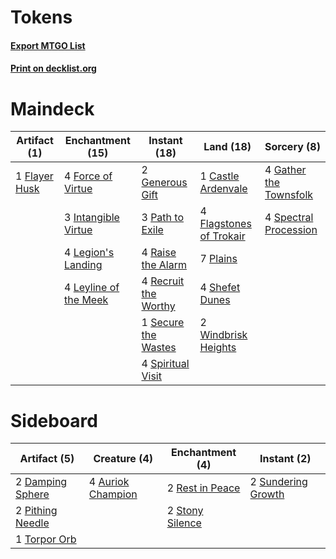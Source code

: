 # Tokens

#### [Export MTGO List](../collection/Tokens/Tokens.txt)
#### [Print on decklist.org](http://decklist.org/?deckmain=1%09Castle%20Ardenvale%0A4%09Flagstones%20of%20Trokair%0A1%09Flayer%20Husk%0A4%09Force%20of%20Virtue%0A4%09Gather%20the%20Townsfolk%0A2%09Generous%20Gift%0A3%09Intangible%20Virtue%0A4%09Legion's%20Landing%0A4%09Leyline%20of%20the%20Meek%0A3%09Path%20to%20Exile%0A7%09Plains%0A4%09Raise%20the%20Alarm%0A4%09Recruit%20the%20Worthy%0A1%09Secure%20the%20Wastes%0A4%09Shefet%20Dunes%0A4%09Spectral%20Procession%0A4%09Spiritual%20Visit%0A2%09Windbrisk%20Heights&deckside=4%09Auriok%20Champion%0A2%09Damping%20Sphere%0A2%09Pithing%20Needle%0A2%09Rest%20in%20Peace%0A2%09Stony%20Silence%0A2%09Sundering%20Growth%0A1%09Torpor%20Orb)
# Maindeck

|                                      Artifact (1)                                      |                                        Enchantment (15)                                        |                                         Instant (18)                                          |                                            Land (18)                                             |                                           Sorcery (8)                                           |
|----------------------------------------------------------------------------------------|------------------------------------------------------------------------------------------------|-----------------------------------------------------------------------------------------------|--------------------------------------------------------------------------------------------------|-------------------------------------------------------------------------------------------------|
|1 [Flayer Husk](http://gatherer.wizards.com/Pages/Card/Details.aspx?multiverseid=221560)|4 [Force of Virtue](http://gatherer.wizards.com/Pages/Card/Details.aspx?multiverseid=463959)    |2 [Generous Gift](http://gatherer.wizards.com/Pages/Card/Details.aspx?multiverseid=463960)     |1 [Castle Ardenvale](http://gatherer.wizards.com/Pages/Card/Details.aspx?multiverseid=473200)     |4 [Gather the Townsfolk](http://gatherer.wizards.com/Pages/Card/Details.aspx?multiverseid=409588)|
|                                                                                        |3 [Intangible Virtue](http://gatherer.wizards.com/Pages/Card/Details.aspx?multiverseid=382291)  |3 [Path to Exile](http://gatherer.wizards.com/Pages/Card/Details.aspx?multiverseid=220511)     |4 [Flagstones of Trokair](http://gatherer.wizards.com/Pages/Card/Details.aspx?multiverseid=116733)|4 [Spectral Procession](http://gatherer.wizards.com/Pages/Card/Details.aspx?multiverseid=389685) |
|                                                                                        |4 [Legion's Landing](http://gatherer.wizards.com/Pages/Card/Details.aspx?multiverseid=435173)   |4 [Raise the Alarm](http://gatherer.wizards.com/Pages/Card/Details.aspx?multiverseid=416853)   |7 [Plains](http://gatherer.wizards.com/Pages/Card/Details.aspx?multiverseid=439856)               |                                                                                                 |
|                                                                                        |4 [Leyline of the Meek](http://gatherer.wizards.com/Pages/Card/Details.aspx?multiverseid=107699)|4 [Recruit the Worthy](http://gatherer.wizards.com/Pages/Card/Details.aspx?multiverseid=463971)|4 [Shefet Dunes](http://gatherer.wizards.com/Pages/Card/Details.aspx?multiverseid=430872)         |                                                                                                 |
|                                                                                        |                                                                                                |1 [Secure the Wastes](http://gatherer.wizards.com/Pages/Card/Details.aspx?multiverseid=394683) |2 [Windbrisk Heights](http://gatherer.wizards.com/Pages/Card/Details.aspx?multiverseid=420953)    |                                                                                                 |
|                                                                                        |                                                                                                |4 [Spiritual Visit](http://gatherer.wizards.com/Pages/Card/Details.aspx?multiverseid=74372)    |                                                                                                  |                                                                                                 |


# Sideboard

|                                       Artifact (5)                                        |                                       Creature (4)                                        |                                     Enchantment (4)                                      |                                         Instant (2)                                         |
|-------------------------------------------------------------------------------------------|-------------------------------------------------------------------------------------------|------------------------------------------------------------------------------------------|---------------------------------------------------------------------------------------------|
|2 [Damping Sphere](http://gatherer.wizards.com/Pages/Card/Details.aspx?multiverseid=443101)|4 [Auriok Champion](http://gatherer.wizards.com/Pages/Card/Details.aspx?multiverseid=72921)|2 [Rest in Peace](http://gatherer.wizards.com/Pages/Card/Details.aspx?multiverseid=442021)|2 [Sundering Growth](http://gatherer.wizards.com/Pages/Card/Details.aspx?multiverseid=456378)|
|2 [Pithing Needle](http://gatherer.wizards.com/Pages/Card/Details.aspx?multiverseid=129526)|                                                                                           |2 [Stony Silence](http://gatherer.wizards.com/Pages/Card/Details.aspx?multiverseid=247425)|                                                                                             |
|1 [Torpor Orb](http://gatherer.wizards.com/Pages/Card/Details.aspx?multiverseid=233069)    |                                                                                           |                                                                                          |                                                                                             |

